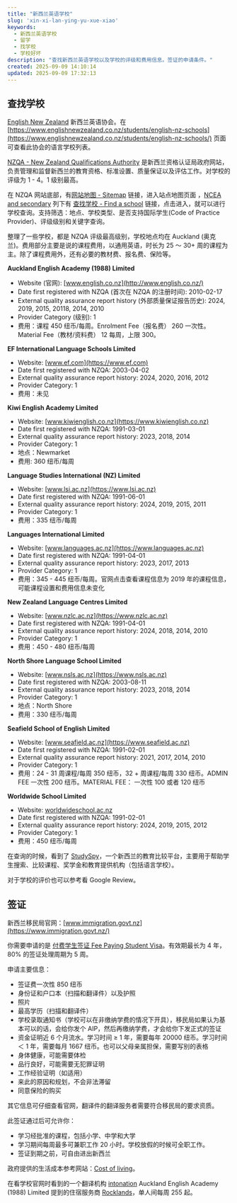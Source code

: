 ```yaml
---
title: "新西兰英语学校"
slug: 'xin-xi-lan-ying-yu-xue-xiao'
keywords:
  - 新西兰英语学校
  - 留学
  - 找学校
  - 学校好坏
description: "查找新西兰英语学校以及学校的评级和费用信息。签证的申请条件。"
created: 2025-09-09 14:10:14
updated: 2025-09-09 17:32:13
---
```


## 查找学校

[English New Zealand](https://www.englishnewzealand.co.nz/) 新西兰英语协会。在 [https://www.englishnewzealand.co.nz/students/english-nz-schools](https://www.englishnewzealand.co.nz/students/english-nz-schools/) 页面可查看此协会的语言学校列表。

[NZQA - New Zealand Qualifications Authority](https://www2.nzqa.govt.nz/) 是新西兰资格认证局政府网站，负责管理和监督新西兰的教育资格、标准设置、质量保证以及评估工作。对学校的评级为 1 - 4。1 级别最高。

在 NZQA 网站底部，有[网站地图 - Sitemap](https://www2.nzqa.govt.nz/about-this-site/sitemap/) 链接，进入站点地图页面 ，[NCEA and secondary](https://www2.nzqa.govt.nz/ncea/) 列下有 [查找学校 - Find a school](https://www.nzqa.govt.nz/providers/index.do) 链接，点击进入，就可以进行学校查询。支持筛选：地点、学校类型、是否支持国际学生(Code of Practice Provider)、评级级别和关键字查询。

整理了一些学校，都是 NZQA 评级最高级别，学校地点均在 Auckland (奥克兰)。费用部分主要是说的课程费用，以通用英语，时长为 25 ～ 30+ 周的课程为主。除了课程费用外，还有必要的教材费、报名费、保险等。

**Auckland English Academy (1988) Limited**

- Website (官网): [www.english.co.nz](http://www.english.co.nz/)
- Date first registered with NZQA (首次在 NZQA 的注册时间): 2010-02-17
- External quality assurance report history (外部质量保证报告历史): 2024, 2019, 2015, 20118, 2014, 2010
- Provider Category (级别): 1
- 费用：课程 450 纽币/每周。Enrolment Fee（报名费） 260 一次性。Material Fee（教材/资料费） 12 每周，上限 300。

**EF International Language Schools Limited**

- Website: [www.ef.com](https://www.ef.com)
- Date first registered with NZQA: 2003-04-02
- External quality assurance report history: 2024, 2020, 2016, 2012
- Provider Category: 1
- 费用：未见

**Kiwi English Academy Limited**

- Website: [www.kiwienglish.co.nz](https://www.kiwienglish.co.nz)
- Date first registered with NZQA: 1991-03-01
- External quality assurance report history: 2023, 2018,  2014
- Provider Category: 1
- 地点：Newmarket
- 费用: 360 纽币/每周

**Language Studies International (NZ) Limited**

- Website: [www.lsi.ac.nz](https://www.lsi.ac.nz)
- Date first registered with NZQA: 1991-06-01
- External quality assurance report history: 2024, 2019, 2015, 2011
- Provider Category: 1
- 费用：335 纽币/每周

**Languages International Limited**

- Website: [www.languages.ac.nz](https://www.languages.ac.nz)
- Date first registered with NZQA: 1991-04-01
- External quality assurance report history: 2023, 2017, 2013
- Provider Category: 1
- 费用：345 - 445 纽币/每周。官网点击查看课程信息为 2019 年的课程信息，可能课程设置和费用信息未变化

**New Zealand Language Centres Limited**

- Website: [www.nzlc.ac.nz](https://www.nzlc.ac.nz)
- Date first registered with NZQA: 1991-04-01
- External quality assurance report history: 2024, 2018, 2014, 2010
- Provider Category: 1
- 费用：450 - 480 纽币/每周

**North Shore Language School Limited**

- Website: [www.nsls.ac.nz](https://www.nsls.ac.nz)
- Date first registered with NZQA: 2003-08-11
- External quality assurance report history: 2023, 2018, 2014
- Provider Category: 1
- 地点：North Shore
- 费用：330 纽币/每周

**Seafield School of English Limited**

- Website: [www.seafield.ac.nz](https://www.seafield.ac.nz)
- Date first registered with NZQA: 1991-02-01
- External quality assurance report history: 2021, 2017, 2014, 2010
- Provider Category: 1
- 费用：24 - 31 周课程/每周 350 纽币，32 + 周课程/每周 330 纽币。ADMIN FEE 一次性 200 纽币。MATERIAL FEE： 一次性 100 或者 120 纽币

**Worldwide School Limited**

- Website: [worldwideschool.ac.nz](https://worldwideschool.ac.nz/)
- Date first registered with NZQA: 1991-02-01
- External quality assurance report history:  2024, 2019, 2015, 2012
- Provider Category: 1
- 费用：450 纽币/每周

在查询的时候，看到了 [StudySpy](https://studyspy.ac.nz/)，一个新西兰的教育比较平台，主要用于帮助学生搜索、比较课程、奖学金和教育提供机构（包括语言学校）。

对于学校的评价也可以参考看 Google Review。

## 签证

新西兰移民局官网：[www.immigration.govt.nz](https://www.immigration.govt.nz/)

你需要申请的是 [付费学生签证 Fee Paying Student Visa](https://www.immigration.govt.nz/visas/fee-paying-student-visa/)。有效期最长为 4 年，80% 的签证处理周期为 5 周。

申请主要信息：

- 签证费一次性 850 纽币
- 身份证和户口本（扫描和翻译件）以及护照
- 照片
- 最高学历（扫描和翻译件）
- 学校录取通知书（学校可以在非缴纳学费的情况下开具），移民局如果认为基本可以的话，会给你发个 AIP，然后再缴纳学费，才会给你下发正式的签证
- 资金证明近 6 个月流水。学习时间 ≥ 1 年，需要每年 20000 纽币。学习时间 ＜ 1 年，需要每月 1667 纽币。也可以父母亲属担保，需要写别的表格
- 身体健康，可能需要体检
- 品行良好，可能需要无犯罪证明
- 工作经验证明（如适用）
- 来此的原因和规划，不会非法滞留
- 同意保险的购买

其它信息可仔细查看官网，翻译件的翻译服务者需要符合移民局的要求资质。

此签证通过后可允许你：

- 学习经批准的课程，包括小学、中学和大学
- 学习期间每周最多可兼职工作 20 小时。学校放假的时候可全职工作。
- 签证到期之前，可自由进出新西兰

政府提供的生活成本参考网站：[Cost of living](https://www.naumainz.studywithnewzealand.govt.nz/studying-in-nz/before-your-arrival/cost-of-living)。

在看学校官网时看到的一个翻译机构 [intonation](https://www.intonation.com/)
Auckland English Academy (1988) Limited 提到的住宿服务商 [Rocklands](https://rocklands.co.nz/)，单人间每周 255  起。
